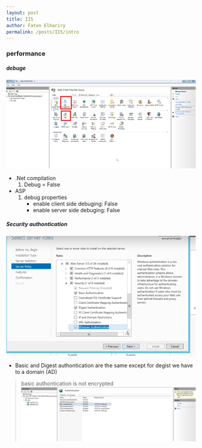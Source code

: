 ```yaml
---
layout: post
title: IIS
author: Faten Elhariry
permalink: /posts/IIS/intro
---
```

### performance 
##### debuge 
![Performance Components](image-1.png)

- .Net compilation 
    1. Debug = False
- ASP 
    1. debug properties 
        - enable client side debuging: False 
        - enable server side debuging: False


##### Security authontication 
![Enable iis atuhontication features](image-2.png)

- Basic and Digest authontication are the same except for degist we have to a domain (AD) 
> basic authontication is not encrypted   
![Basic authontication](image-3.png)